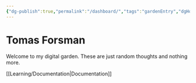 ```yaml
---
{"dg-publish":true,"permalink":"/dashboard/","tags":"gardenEntry","dgHomeLink":true,"dgPassFrontmatter":false}
---
```



# Tomas Forsman

Welcome to my digital garden. These are just random thoughts and nothing more.

[[Learning/Documentation|Documentation]]
